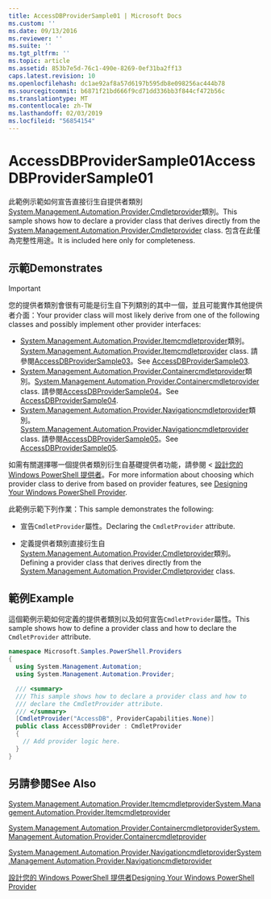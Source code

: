 ```yaml
---
title: AccessDBProviderSample01 | Microsoft Docs
ms.custom: ''
ms.date: 09/13/2016
ms.reviewer: ''
ms.suite: ''
ms.tgt_pltfrm: ''
ms.topic: article
ms.assetid: 853b7e5d-76c1-490e-8269-0ef31ba2ff13
caps.latest.revision: 10
ms.openlocfilehash: dc1ae92af8a57d6197b595db8e098256ac444b78
ms.sourcegitcommit: b6871f21bd666f9cd71dd336bb3f844cf472b56c
ms.translationtype: MT
ms.contentlocale: zh-TW
ms.lasthandoff: 02/03/2019
ms.locfileid: "56854154"
---
```

# <a name="accessdbprovidersample01"></a><span data-ttu-id="c2293-102">AccessDBProviderSample01</span><span class="sxs-lookup"><span data-stu-id="c2293-102">AccessDBProviderSample01</span></span>

<span data-ttu-id="c2293-103">此範例示範如何宣告直接衍生自提供者類別[System.Management.Automation.Provider.Cmdletprovider](/dotnet/api/System.Management.Automation.Provider.CmdletProvider)類別。</span><span class="sxs-lookup"><span data-stu-id="c2293-103">This sample shows how to declare a provider class that derives directly from the [System.Management.Automation.Provider.Cmdletprovider](/dotnet/api/System.Management.Automation.Provider.CmdletProvider) class.</span></span> <span data-ttu-id="c2293-104">包含在此僅為完整性用途。</span><span class="sxs-lookup"><span data-stu-id="c2293-104">It is included here only for completeness.</span></span>

## <a name="demonstrates"></a><span data-ttu-id="c2293-105">示範</span><span class="sxs-lookup"><span data-stu-id="c2293-105">Demonstrates</span></span>

> [!IMPORTANT]
> <span data-ttu-id="c2293-106">您的提供者類別會很有可能是衍生自下列類別的其中一個，並且可能實作其他提供者介面：</span><span class="sxs-lookup"><span data-stu-id="c2293-106">Your provider class will most likely derive from one of the following classes and possibly implement other provider interfaces:</span></span>
>
> -   <span data-ttu-id="c2293-107">[System.Management.Automation.Provider.Itemcmdletprovider](/dotnet/api/System.Management.Automation.Provider.ItemCmdletProvider)類別。</span><span class="sxs-lookup"><span data-stu-id="c2293-107">[System.Management.Automation.Provider.Itemcmdletprovider](/dotnet/api/System.Management.Automation.Provider.ItemCmdletProvider) class.</span></span> <span data-ttu-id="c2293-108">請參閱[AccessDBProviderSample03](./accessdbprovidersample03.md)。</span><span class="sxs-lookup"><span data-stu-id="c2293-108">See [AccessDBProviderSample03](./accessdbprovidersample03.md).</span></span>
> -   <span data-ttu-id="c2293-109">[System.Management.Automation.Provider.Containercmdletprovider](/dotnet/api/System.Management.Automation.Provider.ContainerCmdletProvider)類別。</span><span class="sxs-lookup"><span data-stu-id="c2293-109">[System.Management.Automation.Provider.Containercmdletprovider](/dotnet/api/System.Management.Automation.Provider.ContainerCmdletProvider) class.</span></span> <span data-ttu-id="c2293-110">請參閱[AccessDBProviderSample04](./accessdbprovidersample04.md)。</span><span class="sxs-lookup"><span data-stu-id="c2293-110">See [AccessDBProviderSample04](./accessdbprovidersample04.md).</span></span>
> -   <span data-ttu-id="c2293-111">[System.Management.Automation.Provider.Navigationcmdletprovider](/dotnet/api/System.Management.Automation.Provider.NavigationCmdletProvider)類別。</span><span class="sxs-lookup"><span data-stu-id="c2293-111">[System.Management.Automation.Provider.Navigationcmdletprovider](/dotnet/api/System.Management.Automation.Provider.NavigationCmdletProvider) class.</span></span> <span data-ttu-id="c2293-112">請參閱[AccessDBProviderSample05](./accessdbprovidersample05.md)。</span><span class="sxs-lookup"><span data-stu-id="c2293-112">See [AccessDBProviderSample05](./accessdbprovidersample05.md).</span></span>
>
> <span data-ttu-id="c2293-113">如需有關選擇哪一個提供者類別衍生自基礎提供者功能，請參閱 <<c0> [ 設計您的 Windows PowerShell 提供者](./provider-types.md)。</span><span class="sxs-lookup"><span data-stu-id="c2293-113">For more information about choosing which provider class to derive from based on provider features, see [Designing Your Windows PowerShell Provider](./provider-types.md).</span></span>

<span data-ttu-id="c2293-114">此範例示範下列作業：</span><span class="sxs-lookup"><span data-stu-id="c2293-114">This sample demonstrates the following:</span></span>

- <span data-ttu-id="c2293-115">宣告`CmdletProvider`屬性。</span><span class="sxs-lookup"><span data-stu-id="c2293-115">Declaring the `CmdletProvider` attribute.</span></span>

- <span data-ttu-id="c2293-116">定義提供者類別直接衍生自[System.Management.Automation.Provider.Cmdletprovider](/dotnet/api/System.Management.Automation.Provider.CmdletProvider)類別。</span><span class="sxs-lookup"><span data-stu-id="c2293-116">Defining a provider class that derives directly from the [System.Management.Automation.Provider.Cmdletprovider](/dotnet/api/System.Management.Automation.Provider.CmdletProvider) class.</span></span>

## <a name="example"></a><span data-ttu-id="c2293-117">範例</span><span class="sxs-lookup"><span data-stu-id="c2293-117">Example</span></span>

<span data-ttu-id="c2293-118">這個範例示範如何定義的提供者類別以及如何宣告`CmdletProvider`屬性。</span><span class="sxs-lookup"><span data-stu-id="c2293-118">This sample shows how to define a provider class and how to declare the `CmdletProvider` attribute.</span></span>

```csharp
namespace Microsoft.Samples.PowerShell.Providers
{
  using System.Management.Automation;
  using System.Management.Automation.Provider;

  /// <summary>
  /// This sample shows how to declare a provider class and how to
  /// declare the CmdletProvider attribute.
  /// </summary>
  [CmdletProvider("AccessDB", ProviderCapabilities.None)]
  public class AccessDBProvider : CmdletProvider
  {
    // Add provider logic here.
  }
}
```

## <a name="see-also"></a><span data-ttu-id="c2293-119">另請參閱</span><span class="sxs-lookup"><span data-stu-id="c2293-119">See Also</span></span>

[<span data-ttu-id="c2293-120">System.Management.Automation.Provider.Itemcmdletprovider</span><span class="sxs-lookup"><span data-stu-id="c2293-120">System.Management.Automation.Provider.Itemcmdletprovider</span></span>](/dotnet/api/System.Management.Automation.Provider.ItemCmdletProvider)

[<span data-ttu-id="c2293-121">System.Management.Automation.Provider.Containercmdletprovider</span><span class="sxs-lookup"><span data-stu-id="c2293-121">System.Management.Automation.Provider.Containercmdletprovider</span></span>](/dotnet/api/System.Management.Automation.Provider.ContainerCmdletProvider)

[<span data-ttu-id="c2293-122">System.Management.Automation.Provider.Navigationcmdletprovider</span><span class="sxs-lookup"><span data-stu-id="c2293-122">System.Management.Automation.Provider.Navigationcmdletprovider</span></span>](/dotnet/api/System.Management.Automation.Provider.NavigationCmdletProvider)

[<span data-ttu-id="c2293-123">設計您的 Windows PowerShell 提供者</span><span class="sxs-lookup"><span data-stu-id="c2293-123">Designing Your Windows PowerShell Provider</span></span>](./provider-types.md)